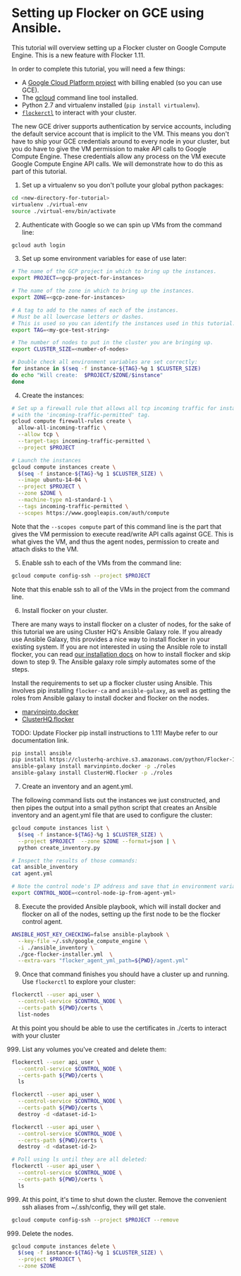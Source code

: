 # Setting up Flocker on GCE using Ansible.

This tutorial will overview setting up a Flocker cluster on Google Compute
Engine. This is a new feature with Flocker 1.11.

In order to complete this tutorial, you will need a few things:

* A [Google Cloud Platform project](https://console.cloud.google.com/project)
  with billing enabled (so you can use GCE).
* The [gcloud](https://cloud.google.com/sdk/downloads) command line tool
  installed.
* Python 2.7 and virtualenv installed (`pip install virtualenv`).
* [`flockerctl`](https://docs.clusterhq.com/en/latest/flocker-features/flockerctl.html)
  to interact with your cluster.

The new GCE driver supports authentication by service accounts, including the
default service account that is implicit to the VM. This means you don't have
to ship your GCE credentials around to every node in your cluster, but you do have
to give the VM permission to make API calls to Google Compute Engine. These
credentials allow any process on the VM execute Google Compute Engine API
calls. We will demonstrate how to do this as part of this tutorial.


1. Set up a virtualenv so you don't pollute your global python packages:

  ```bash
  cd <new-directory-for-tutorial>
  virtualenv ./virtual-env
  source ./virtual-env/bin/activate
  ```

2. Authenticate with Google so we can spin up VMs from the command line:

  ```bash
  gcloud auth login
  ```

3. Set up some environment variables for ease of use later:

  ```bash
  # The name of the GCP project in which to bring up the instances.
  export PROJECT=<gcp-project-for-instances>

  # The name of the zone in which to bring up the instances.
  export ZONE=<gcp-zone-for-instances>

  # A tag to add to the names of each of the instances.
  # Must be all lowercase letters or dashes.
  # This is used so you can identify the instances used in this tutorial.
  export TAG=<my-gce-test-string>

  # The number of nodes to put in the cluster you are bringing up.
  export CLUSTER_SIZE=<number-of-nodes>

  # Double check all environment variables are set correctly:
  for instance in $(seq -f instance-${TAG}-%g 1 $CLUSTER_SIZE)
  do echo "Will create:  $PROJECT/$ZONE/$instance"
  done
  ```

4. Create the instances:

  ```bash
  # Set up a firewall rule that allows all tcp incoming traffic for instances
  # with the 'incoming-traffic-permitted' tag.
  gcloud compute firewall-rules create \
    allow-all-incoming-traffic \
    --allow tcp \
    --target-tags incoming-traffic-permitted \
    --project $PROJECT

  # Launch the instances
  gcloud compute instances create \
    $(seq -f instance-${TAG}-%g 1 $CLUSTER_SIZE) \
    --image ubuntu-14-04 \
    --project $PROJECT \
    --zone $ZONE \
    --machine-type n1-standard-1 \
    --tags incoming-traffic-permitted \
    --scopes https://www.googleapis.com/auth/compute
  ```

  Note that the `--scopes compute` part of this command line is the part that
  gives the VM permission to execute read/write API calls against GCE. This is
  what gives the VM, and thus the agent nodes, permission to create and attach
  disks to the VM.

5. Enable ssh to each of the VMs from the command line:

  ```bash
  gcloud compute config-ssh --project $PROJECT
  ```

  Note that this enable ssh to all of the VMs in the project from the command
  line.

6. Install flocker on your cluster.

  There are many ways to install flocker on a cluster of nodes, for
  the sake of this tutorial we are using Cluster HQ's Ansible Galaxy
  role. If you already use Ansible Galaxy, this provides a nice way to
  install flocker in your existing system.  If you are not interested
  in using the Ansible role to install flocker, you can read [our
  installation docs](https://docs.clusterhq.com/en/latest/index.html)
  on how to install flocker and skip down to step 9. The Ansible
  galaxy role simply automates some of the steps.

  Install the requirements to set up a flocker cluster using Ansible.
  This involves pip installing `flocker-ca` and `ansible-galaxy`, as well as
  getting the roles from Ansible galaxy to install docker and flocker on the
  nodes.

  * [marvinpinto.docker](https://galaxy.ansible.com/marvinpinto/docker/)
  * [ClusterHQ.flocker](https://galaxy.ansible.com/ClusterHQ/flocker/)

  TODO: Update Flocker pip install instructions to 1.11! Maybe refer to our
  documentation link.

  ```bash
  pip install ansible
  pip install https://clusterhq-archive.s3.amazonaws.com/python/Flocker-1.10.2-py2-none-any.whl
  ansible-galaxy install marvinpinto.docker -p ./roles
  ansible-galaxy install ClusterHQ.flocker -p ./roles
  ```

7. Create an inventory and an agent.yml.

  The following command lists out the instances we just constructed, and then
  pipes the output into a small python script that creates an Ansible inventory
  and an agent.yml file that are used to configure the cluster:

  ```bash
  gcloud compute instances list \
    $(seq -f instance-${TAG}-%g 1 $CLUSTER_SIZE) \
    --project $PROJECT  --zone $ZONE --format=json | \
    python create_inventory.py

  # Inspect the results of those commands:
  cat ansible_inventory
  cat agent.yml

  # Note the control node's IP address and save that in environment variable.
  export CONTROL_NODE=<control-node-ip-from-agent-yml>
  ```

8. Execute the provided Ansible playbook, which will install docker and flocker
   on all of the nodes, setting up the first node to be the flocker control
   agent.

  ```bash
  ANSIBLE_HOST_KEY_CHECKING=false ansible-playbook \
    --key-file ~/.ssh/google_compute_engine \
    -i ./ansible_inventory \
    ./gce-flocker-installer.yml  \
    --extra-vars "flocker_agent_yml_path=${PWD}/agent.yml"
  ```

9. Once that command finishes you should have a cluster up and running. Use
   `flockerctl` to explore your cluster:

  ```bash
  flockerctl --user api_user \
    --control-service $CONTROL_NODE \
    --certs-path ${PWD}/certs \
    list-nodes
  ```

  At this point you should be able to use the certificates in ./certs to
  interact with your cluster

999. List any volumes you've created and delete them:

  ```bash
  flockerctl --user api_user \
    --control-service $CONTROL_NODE \
    --certs-path ${PWD}/certs \
    ls

  flockerctl --user api_user \
    --control-service $CONTROL_NODE \
    --certs-path ${PWD}/certs \
    destroy -d <dataset-id-1>

  flockerctl --user api_user \
    --control-service $CONTROL_NODE \
    --certs-path ${PWD}/certs \
    destroy -d <dataset-id-2>

  # Poll using ls until they are all deleted:
  flockerctl --user api_user \
    --control-service $CONTROL_NODE \
    --certs-path ${PWD}/certs \
    ls
  ```

999. At this point, it's time to shut down the cluster. Remove the convenient ssh aliases from ~/.ssh/config, they will get stale.

  ```bash
  gcloud compute config-ssh --project $PROJECT --remove
  ```

999. Delete the nodes.

  ```bash
  gcloud compute instances delete \
    $(seq -f instance-${TAG}-%g 1 $CLUSTER_SIZE) \
    --project $PROJECT \
    --zone $ZONE
  ```
